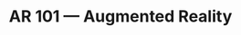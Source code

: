---
title: AR 101 — Augmented Reality
tags: [Augmented Reality - AR, Series]
# style : fill, border
style: 
color: 
description: In this series, a brief introduction to the basic notions that involve the concept of Augmented Reality will be presented. Some basic knowledge that we all should know to start!
external_url: https://medium.com/@mafda_/ar-101-augmented-reality-6bc92a863b2e
---